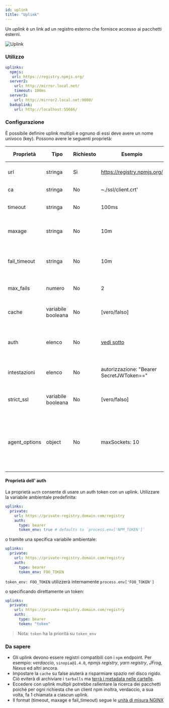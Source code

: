 ```yaml
---
id: uplink
title: "Uplink"
---
```


Un *uplink* è un link ad un registro esterno che fornisce accesso ai pacchetti esterni.

![Uplink](https://user-images.githubusercontent.com/558752/52976233-fb0e3980-33c8-11e9-8eea-5415e6018144.png)

### Utilizzo

```yaml
uplinks:
  npmjs:
   url: https://registry.npmjs.org/
  server2:
    url: http://mirror.local.net/
    timeout: 100ms
  server3:
    url: http://mirror2.local.net:9000/
  baduplink:
    url: http://localhost:55666/
```
### Configurazione

È possibile definire uplink multipli e ognuno di essi deve avere un nome univoco (key). Possono avere le seguenti proprietà:

| Proprietà     | Tipo               | Richiesto | Esempio                                  | Supporto | Descrizione                                                                                                                                                              | Impostazione predefinita |
| ------------- | ------------------ | --------- | ---------------------------------------- | -------- | ------------------------------------------------------------------------------------------------------------------------------------------------------------------------ | ------------------------ |
| url           | stringa            | Sì        | https://registry.npmjs.org/              | tutti    | L'url del registro di sistema                                                                                                                                            | npmjs                    |
| ca            | stringa            | No        | ~./ssl/client.crt'                       | tutti    | Certificato del percorso SSL                                                                                                                                             | Non predefinito          |
| timeout       | stringa            | No        | 100ms                                    | tutti    | impostare nuovo timeout per la richiesta                                                                                                                                 | 30s                      |
| maxage        | stringa            | No        | 10m                                      | tutti    | la soglia di tempo entro cui la cache è valida                                                                                                                           | 2m                       |
| fail_timeout  | stringa            | No        | 10m                                      | tutti    | definire il tempo massimo dopo il quale una richiesta fallisce                                                                                                           | 5m                       |
| max_fails     | numero             | No        | 2                                        | tutti    | limite massimo di fallimenti ad ogni richiesta                                                                                                                           | 2                        |
| cache         | variabile booleana | No        | [vero/falso]                             | >= 2.1   | memorizzare nella cache tutti i tarball remoti in archivio                                                                                                               | vero                     |
| auth          | elenco             | No        | [vedi sotto](uplinks.md#auth-property)   | >= 2.5   | assegnare l'intestazione 'Autorizzazione' [ ulteriori informazioni](http://blog.npmjs.org/post/118393368555/deploying-with-npm-private-modules)                          | disabilitato             |
| intestazioni  | elenco             | No        | autorizzazione: "Bearer SecretJWToken==" | tutti    | elenco di intestazioni personalizzate per l'uplink                                                                                                                       | disabilitato             |
| strict_ssl    | variabile booleana | No        | [vero/falso]                             | >= 3.0   | Se vero, richiede che i certificati SSL siano validi.                                                                                                                    | vero                     |
| agent_options | object             | No        | maxSockets: 10                           | >= 4.0.2 | options for the HTTP or HTTPS Agent responsible for managing uplink connection persistence and reuse [more info](https://nodejs.org/api/http.html#http_class_http_agent) | Non predefinito          |

#### Proprietà dell' auth

La proprietà `auth` consente di usare un auth token con un uplink. Utilizzare la variabile ambientale predefinita:

```yaml
uplinks:
  private:
    url: https://private-registry.domain.com/registry
    auth:
      type: bearer
      token_env: true # defaults to `process.env['NPM_TOKEN']`
```

o tramite una specifica variabile ambientale:

```yaml
uplinks:
  private:
    url: https://private-registry.domain.com/registry
    auth:
      type: bearer
      token_env: FOO_TOKEN
```

`token_env: FOO_TOKEN` utilizzerà internamente `process.env['FOO_TOKEN']`

o specificando direttamente un token:

```yaml
uplinks:
  private:
    url: https://private-registry.domain.com/registry
    auth:
      type: bearer
      token: "token"
```

> Nota: `token` ha la priorità su `token_env`

### Da sapere

* Gli uplink devono essere registri compatibili con i `npm` endpoint. Per esempio: *verdaccio*, `sinopia@1.4.0`, *npmjs registry*, *yarn registry*, *JFrog*, *Nexus* ed altri ancora.
* Impostare la `cache` su false aiuterà a risparmiare spazio nel disco rigido. Ciò eviterà di archiviare i `tarballs` ma [terrà i metadata nelle cartelle](https://github.com/verdaccio/verdaccio/issues/391).
* Eccedere con uplink multipli potrebbe rallentare la ricerca dei pacchetti poiché per ogni richiesta che un client npm inoltra, verdaccio, a sua volta, fa 1 chiamata a ciascun uplink.
* Il format (timeout, maxage e fail_timeout) segue le [unità di misura NGINX](http://nginx.org/en/docs/syntax.html)
